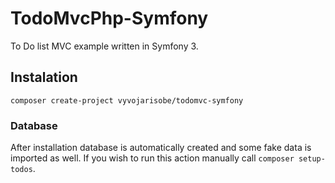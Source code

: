 # TodoMvcPhp-Symfony

To Do list MVC example written in Symfony 3.

## Instalation

```
composer create-project vyvojarisobe/todomvc-symfony
```

### Database

After installation database is automatically created and some fake data is imported as well. If you wish to run this action manually call `composer setup-todos`.

